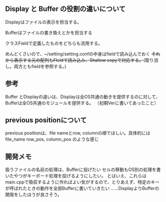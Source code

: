 ## Display と Buffer の役割の違いについて
Displayはファイルの表示を担当する。

Bufferはファイルの書き換えとかを担当する

クラスFieldで定義したものをどちらも流用する。

めんどくさいので、~/setting/setting.confの中身はfieldで読み込んでおく
~~それから表示する元の配列もFIeldで読み込み、Shallow copyで対応する。~~(取り消し。両方ともfieldを参照する。)

## 参考
Buffer とDisplayの違いは、Displayは全OS共通の動きを提供するのに対して、Bufferは全OS共通のモジュールを提供する。
（初期Verに書いてあったこと）

## previous positionについて
previous positionは、file nameとrow, columnの順でほしい。具体的には
file_name
row_pos, column_pos
のような感じ

## 開発メモ
扱うファイルの名前の処理は、Bufferに投げたい
セルの移動もOS別の処理を書いたやつがキーボード処理を投げるようにしたい。
とはいえ、これらはmain.cppで吸収するように作ればよい気がするので、とりあえず、特定のキーが呼ばれたときの動作を全部Bufferに書いていきたい
……DisplayよりBufferの開発をしたほうが良さそう。